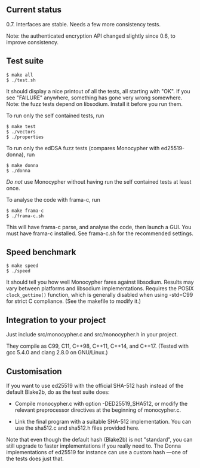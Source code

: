 Current status
--------------

0.7.  Interfaces are stable.  Needs a few more consistency tests.

Note: the authenticated encryption API changed slightly since 0.6, to
improve consistency.


Test suite
----------

    $ make all
    $ ./test.sh

It should display a nice printout of all the tests, all starting with
"OK".  If you see "FAILURE" anywhere, something has gone very wrong
somewhere.  Note: the fuzz tests depend on libsodium.  Install it
before you run them.

To run only the self contained tests, run

    $ make test
    $ ./vectors
    $ ./properties

To run only the edDSA fuzz tests (compares Monocypher with
ed25519-donna), run

    $ make donna
    $ ./donna

*Do not* use Monocypher without having run the self contained tests at
least once.

To analyse the code with frama-c, run

    $ make frama-c
    $ ./frama-c.sh

This will have frama-c parse, and analyse the code, then launch a GUI.
You must have frama-c installed.  See frama-c.sh for the recommended
settings.

Speed benchmark
---------------

    $ make speed
    $ ./speed

It should tell you how well Monocypher fares against libsodium.
Results may vary between platforms and libsodium implementations.
Requires the POSIX `clock_gettime()` function, which is generally
disabled when using -std=C99 for strict C compliance. (See the
makefile to modify it.)

Integration to your project
---------------------------

Just include src/monocypher.c and src/monocypher.h in your project.

They compile as C99, C11, C++98, C++11, C++14, and C++17. (Tested with
gcc 5.4.0 and clang 2.8.0 on GNU/Linux.)


Customisation
-------------

If you want to use ed25519 with the official SHA-512 hash instead of
the default Blake2b, do as the test suite does:

- Compile monocypher.c with option -DED25519_SHA512, or modify the
  relevant preprocessor directives at the beginning of monocypher.c.

- Link the final program with a suitable SHA-512 implementation.  You
  can use the sha512.c and sha512.h files provided here.

Note that even though the default hash (Blake2b) is not "standard",
you can still upgrade to faster implementations if you really need to.
The Donna implementations of ed25519 for instance can use a custom
hash —one of the tests does just that.
